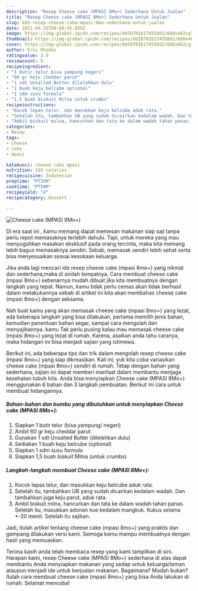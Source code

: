 ```yaml
---
description: "Resep Cheese cake (MPASI 8Mo+) Sederhana Untuk Jualan"
title: "Resep Cheese cake (MPASI 8Mo+) Sederhana Untuk Jualan"
slug: 585-resep-cheese-cake-mpasi-8mo-sederhana-untuk-jualan
date: 2021-04-15T09:49:45.859Z
image: https://img-global.cpcdn.com/recipes/bb58701b174558d2/680x482cq70/cheese-cake-mpasi-8mo-foto-resep-utama.jpg
thumbnail: https://img-global.cpcdn.com/recipes/bb58701b174558d2/680x482cq70/cheese-cake-mpasi-8mo-foto-resep-utama.jpg
cover: https://img-global.cpcdn.com/recipes/bb58701b174558d2/680x482cq70/cheese-cake-mpasi-8mo-foto-resep-utama.jpg
author: Eric Rhodes
ratingvalue: 3.9
reviewcount: 5
recipeingredient:
- "1 butir telur bisa yampung negeri"
- "60 gr keju cheddar parut"
- "1 sdt Unsalted Butter dilelehkan dulu"
- "1 buah keju belcube optional"
- "1 sdm susu formula"
- "1,5 buah biskuit Milna untuk crumbs"
recipeinstructions:
- "Kocok lepas telur, dan masukkan keju belcube aduk rata."
- "Setelah itu, tambahkan UB yang sudah dicairkan kedalam wadah. Dan tambahkan juga keju parut, aduk rata."
- "Ambil biskuit milna, hancurkan dan tata ke dalam wadah tahan panas. Setelah itu, masukkan adonan kue kedalam mangkuk. Kukus selama +-20 menit. Setelah itu sajikan."
categories:
- Resep
tags:
- cheese
- cake
- mpasi

katakunci: cheese cake mpasi 
nutrition: 185 calories
recipecuisine: Indonesian
preptime: "PT35M"
cooktime: "PT50M"
recipeyield: "4"
recipecategory: Dessert

---
```



![Cheese cake (MPASI 8Mo+)](https://img-global.cpcdn.com/recipes/bb58701b174558d2/680x482cq70/cheese-cake-mpasi-8mo-foto-resep-utama.jpg)

Di era  saat ini , kamu memang dapat memesan makanan siap saji tanpa perlu repot memasaknya terlebih dahulu. Tapi, untuk mereka yang mau menyuguhkan masakan eksklusif pada orang tercinta, maka kita memang lebih bagus memasaknya sendiri. Sebab, memasak sendiri lebih sehat serta bisa menyesuaikan sesuai kesukaan keluarga.

Jika anda lagi mencari ide resep cheese cake (mpasi 8mo+) yang nikmat dan sederhana,maka di sinilah tempatnya. Cara membuat cheese cake (mpasi 8mo+)  sebenarnya mudah dibuat jika kita membuatnya dengan langkah yang tepat. Namun, kamu tidak perlu cemas akan tidak berhasil dalam melakukannya 
sebab di artikel ini kita akan membahas cheese cake (mpasi 8mo+) dengan seksama.  



Nah buat kamu yang akan memasak cheese cake (mpasi 8mo+) yang lezat, ada beberapa langkah yang bisa dilakukan, pertama memilih jenis bahan, kemudian penentuan bahan segar, sampai cara mengolah dan menyajikannya. kamu Tak perlu pusing kalau mau memasak cheese cake (mpasi 8mo+) yang lezat di rumah. Karena, asalkan anda  tahu caranya, maka hidangan ini bisa menjadi sajian yang istimewa.

Berikut ini, ada beberapa tips dan trik dalam mengolah resep cheese cake (mpasi 8mo+) yang siap dikreasikan. Kali ini, yuk kita coba variasikan cheese cake (mpasi 8mo+) sendiri di rumah. Tetap dengan bahan yang sederhana, sajian ini dapat memberi manfaat dalam membantu menjaga kesehatan tubuh kita. Anda bisa menyiapkan Cheese cake (MPASI 8Mo+) menggunakan 6 bahan dan 3 langkah pembuatan. Berikut ini cara untuk membuat hidangannya.

<!--inarticleads1-->

##### Bahan-bahan dan bumbu yang dibutuhkan untuk menyiapkan Cheese cake (MPASI 8Mo+):

1. Siapkan 1 butir telur (bisa yampung/ negeri)
1. Ambil 60 gr keju cheddar parut
1. Gunakan 1 sdt Unsalted Butter (dilelehkan dulu)
1. Sediakan 1 buah keju belcube (optional)
1. Siapkan 1 sdm susu formula
1. Siapkan 1,5 buah biskuit Milna (untuk crumbs)




<!--inarticleads2-->

##### Langkah-langkah membuat Cheese cake (MPASI 8Mo+):

1. Kocok lepas telur, dan masukkan keju belcube aduk rata.
1. Setelah itu, tambahkan UB yang sudah dicairkan kedalam wadah. Dan tambahkan juga keju parut, aduk rata.
1. Ambil biskuit milna, hancurkan dan tata ke dalam wadah tahan panas. Setelah itu, masukkan adonan kue kedalam mangkuk. Kukus selama +-20 menit. Setelah itu sajikan.




Jadi, itulah artikel tentang  cheese cake (mpasi 8mo+)  yang praktis dan gampang dilakukan versi kami. Semoga kamu mampu membuatnya dengan hasil yang memuaskan. 

Terima kasih anda telah membaca resep yang kami tampilkan di sini. Harapan kami, resep  Cheese cake (MPASI 8Mo+) sederhana di atas dapat membantu Anda menyiapkan makanan yang sedap untuk keluarga/teman ataupun menjadi ide untuk berjualan makanan. Bagaimana? Mudah bukan? Itulah cara membuat cheese cake (mpasi 8mo+) yang bisa Anda lakukan di rumah. Selamat mencoba!

